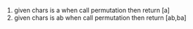 1. given chars is a
   when call permutation
   then return [a]
2. given chars is ab
      when call permutation
      then return [ab,ba]